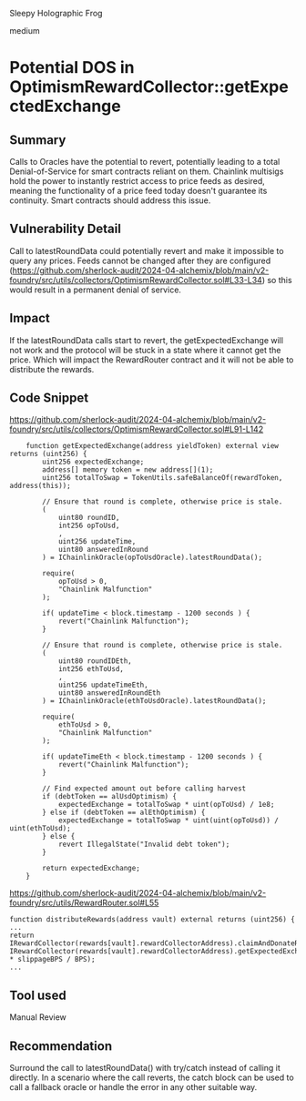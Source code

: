 Sleepy Holographic Frog

medium

# Potential DOS in OptimismRewardCollector::getExpectedExchange

## Summary
Calls to Oracles have the potential to revert, potentially leading to a total Denial-of-Service for smart contracts reliant on them. Chainlink multisigs hold the power to instantly restrict access to price feeds as desired, meaning the functionality of a price feed today doesn't guarantee its continuity. Smart contracts should address this issue.

## Vulnerability Detail
Call to latestRoundData could potentially revert and make it impossible to query any prices. Feeds cannot be changed after they are configured (https://github.com/sherlock-audit/2024-04-alchemix/blob/main/v2-foundry/src/utils/collectors/OptimismRewardCollector.sol#L33-L34) so this would result in a permanent denial of service.
## Impact
If the latestRoundData calls start to revert, the getExpectedExchange will not work and the protocol will be stuck in a state where it cannot get the price. Which will impact the RewardRouter contract and it will not be able to distribute the rewards. 
## Code Snippet
https://github.com/sherlock-audit/2024-04-alchemix/blob/main/v2-foundry/src/utils/collectors/OptimismRewardCollector.sol#L91-L142
```solidity
    function getExpectedExchange(address yieldToken) external view returns (uint256) {
        uint256 expectedExchange;
        address[] memory token = new address[](1);
        uint256 totalToSwap = TokenUtils.safeBalanceOf(rewardToken, address(this));

        // Ensure that round is complete, otherwise price is stale.
        (
            uint80 roundID,
            int256 opToUsd,
            ,
            uint256 updateTime,
            uint80 answeredInRound
        ) = IChainlinkOracle(opToUsdOracle).latestRoundData();
        
        require(
            opToUsd > 0, 
            "Chainlink Malfunction"
        );

        if( updateTime < block.timestamp - 1200 seconds ) {
            revert("Chainlink Malfunction");
        }

        // Ensure that round is complete, otherwise price is stale.
        (
            uint80 roundIDEth,
            int256 ethToUsd,
            ,
            uint256 updateTimeEth,
            uint80 answeredInRoundEth
        ) = IChainlinkOracle(ethToUsdOracle).latestRoundData();
        
        require(
            ethToUsd > 0, 
            "Chainlink Malfunction"
        );

        if( updateTimeEth < block.timestamp - 1200 seconds ) {
            revert("Chainlink Malfunction");
        }

        // Find expected amount out before calling harvest
        if (debtToken == alUsdOptimism) {
            expectedExchange = totalToSwap * uint(opToUsd) / 1e8;
        } else if (debtToken == alEthOptimism) {
            expectedExchange = totalToSwap * uint(uint(opToUsd)) / uint(ethToUsd);
        } else {
            revert IllegalState("Invalid debt token");
        }

        return expectedExchange;
    }
```

https://github.com/sherlock-audit/2024-04-alchemix/blob/main/v2-foundry/src/utils/RewardRouter.sol#L55
```solidity
function distributeRewards(address vault) external returns (uint256) {
...
return IRewardCollector(rewards[vault].rewardCollectorAddress).claimAndDonateRewards(vault, IRewardCollector(rewards[vault].rewardCollectorAddress).getExpectedExchange(vault) * slippageBPS / BPS);
...
```
## Tool used
Manual Review

## Recommendation
Surround the call to latestRoundData() with try/catch instead of calling it directly. In a scenario where the call reverts, the catch block can be used to call a fallback oracle or handle the error in any other suitable way.